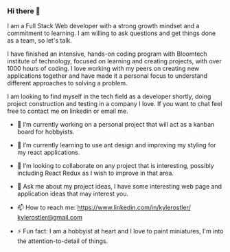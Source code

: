 ### Hi there 👋
I am a Full Stack Web developer with a strong growth mindset and a commitment to learning. I am willing to ask questions and get things done as a team, so let's talk.

I have finished an intensive, hands-on coding program with Bloomtech institute of technology, focused on learning and creating projects, with over 1000 hours of coding. I love working with my peers on creating new applications together and have made it a personal focus to understand different approaches to solving a problem.

I am looking to find myself in the tech field as a developer shortly, doing project construction and testing in a company I love. If you want to chat feel free to contact me on linkedin or email me.

- 🔭 I’m currently working on a personal project that will act as a kanban board for hobbyists.

- 🌱 I’m currently learning to use ant design and improving my styling for my react applications.

- 👯 I’m looking to collaborate on any project that is interesting, possibly including React Redux as I wish to improve in that area.

- 💬 Ask me about my project ideas, I have some interesting web page and application ideas that may interest you.

- 📫 How to reach me: 
https://www.linkedin.com/in/kylerostler/ 
kylerostler@gmail.com

- ⚡ Fun fact: I am a hobbyist at heart and I love to paint miniatures, I'm into the attention-to-detail of things.
